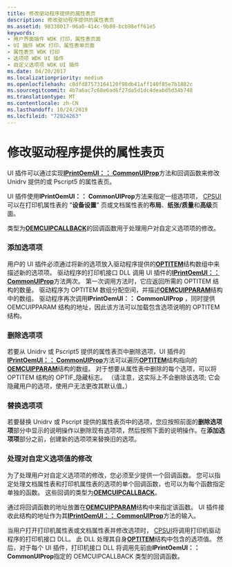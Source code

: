```yaml
---
title: 修改驱动程序提供的属性表页
description: 修改驱动程序提供的属性表页
ms.assetid: 98338017-96a0-414c-9b80-bcb98eff61e5
keywords:
- 用户界面插件 WDK 打印，属性表页面
- UI 插件 WDK 打印，属性表单页面
- 属性表页 WDK 打印
- 选项项 WDK UI 插件
- 自定义选项项 WDK UI 插件
ms.date: 04/20/2017
ms.localizationpriority: medium
ms.openlocfilehash: c8dfd87573164120f98db41aff140f85e7b1882c
ms.sourcegitcommit: 4b7a6ac7c68e6ad6f27da5d1dc4deabd5d34b748
ms.translationtype: MT
ms.contentlocale: zh-CN
ms.lasthandoff: 10/24/2019
ms.locfileid: "72824263"
---
```

# <a name="modifying-a-driver-supplied-property-sheet-page"></a>修改驱动程序提供的属性表页





UI 插件可以通过实现[**IPrintOemUI：： CommonUIProp**](https://docs.microsoft.com/windows-hardware/drivers/ddi/prcomoem/nf-prcomoem-iprintoemui-commonuiprop)方法和回调函数来修改 Unidrv 提供的或 Pscript5 的属性表页。

UI 插件使用**IPrintOemUI：： CommonUIProp**方法来指定一组选项项， [CPSUI](common-property-sheet-user-interface.md)可以在打印机属性表的 "**设备设置**" 页或文档属性表的**布局**、**纸张/质量**和**高级**页面。

类型为[**OEMCUIPCALLBACK**](https://docs.microsoft.com/windows-hardware/drivers/ddi/printoem/nc-printoem-oemcuipcallback)的回调函数用于处理用户对自定义选项项的修改。

### <a href="" id="ddk-adding-option-items-gg"></a>添加选项项

用户的 UI 插件必须通过将新的选项放入驱动程序提供的[**OPTITEM**](https://docs.microsoft.com/windows-hardware/drivers/ddi/compstui/ns-compstui-_optitem)结构数组中来描述新的选项项。 驱动程序的打印机接口 DLL 调用 UI 插件的[**IPrintOemUI：： CommonUIProp**](https://docs.microsoft.com/windows-hardware/drivers/ddi/prcomoem/nf-prcomoem-iprintoemui-commonuiprop)方法两次。 第一次调用方法时，它应返回所需的 OPTITEM 结构的数量。 驱动程序为 OPTITEM 数组分配空间，并描述[**OEMCUIPPARAM**](https://docs.microsoft.com/windows-hardware/drivers/ddi/printoem/ns-printoem-_oemcuipparam)结构中的数组。 驱动程序再次调用**IPrintOemUI：： CommonUIProp** ，同时提供 OEMCUIPPARAM 结构的地址，因此该方法可以加载包含选项说明的 OPTITEM 结构。

### <a href="" id="ddk-removing-option-items-gg"></a>删除选项项

若要从 Unidrv 或 Pscript5 提供的属性表页中删除选项，UI 插件的[**IPrintOemUI：： CommonUIProp**](https://docs.microsoft.com/windows-hardware/drivers/ddi/prcomoem/nf-prcomoem-iprintoemui-commonuiprop)方法可以遍历[**OPTITEM**](https://docs.microsoft.com/windows-hardware/drivers/ddi/printoem/ns-printoem-_oemcuipparam)结构指向的[**OEMCUIPPARAM**](https://docs.microsoft.com/windows-hardware/drivers/ddi/compstui/ns-compstui-_optitem)结构的数组。 对于想要从属性表中删除的每个选项，可以将 OPTITEM 结构的 OPTIF\_隐藏标志。 （请注意，这实际上不会删除该选项; 它会隐藏用户的选项，使用户无法更改其默认值。）

### <a href="" id="ddk-replacing-option-items-gg"></a>替换选项项

若要替换 Unidrv 或 Pscript 提供的属性表页中的选项，您应按照前面的**删除选项项**部分中显示的说明操作以删除现有选项项，然后按照下面的说明操作。在**添加选项项**部分之前，创建新的选项项来替换旧的选项。

### <a href="" id="ddk-handling-modifications-to-customized-option-values-gg"></a>处理对自定义选项值的修改

为了处理用户对自定义选项项的修改，您必须至少提供一个回调函数。 您可以指定处理文档属性表和打印机属性表的选项的单个回调函数，也可以为每个函数指定单独的函数。 这些回调的类型为[**OEMCUIPCALLBACK**](https://docs.microsoft.com/windows-hardware/drivers/ddi/printoem/nc-printoem-oemcuipcallback)。

通过将回调函数的地址放置在[**OEMCUIPPARAM**](https://docs.microsoft.com/windows-hardware/drivers/ddi/printoem/ns-printoem-_oemcuipparam)结构中来指定该函数。 UI 插件接收此结构的地址作为其[**IPrintOemUI：： CommonUIProp**](https://docs.microsoft.com/windows-hardware/drivers/ddi/prcomoem/nf-prcomoem-iprintoemui-commonuiprop)方法的输入。

当用户打开打印机属性表或文档属性表并修改选项时， [CPSUI](common-property-sheet-user-interface.md)将调用打印机驱动程序的打印机接口 DLL。 此 DLL 处理其自身[**OPTITEM**](https://docs.microsoft.com/windows-hardware/drivers/ddi/compstui/ns-compstui-_optitem)结构中包含的选项值。 然后，对于每个 UI 插件，打印机接口 DLL 将调用先前由**IPrintOemUI：： CommonUIProp**指定的 OEMCUIPCALLBACK 类型的回调函数。

 

 





